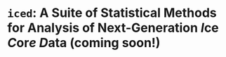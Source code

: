 # `iced`: A Suite of Statistical Methods for Analysis of Next-Generation *I*ce *C*or*e* *D*ata (coming soon!)
